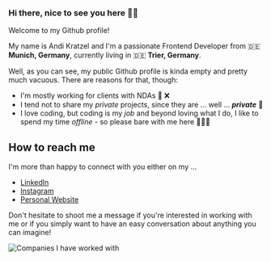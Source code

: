 ### Hi there, nice to see you here ✌🏻

Welcome to my Github profile!

My name is Andi Kratzel and I'm a passionate Frontend Developer from 🇩🇪 **Munich, Germany**, currently living in 🇩🇪 **Trier, Germany**.

Well, as you can see, my public Github profile is kinda empty and pretty much vacuous. There are reasons for that, though:

- I'm mostly working for clients with NDAs 📖 ❌
- I tend not to share my *private* projects, since they are ... well ... ***private*** 🚷
- I love coding, but coding is my *job* and beyond loving what I do, I like to spend my time *offline* - so please bare with me here 🏋🏻‍♂️

## How to reach me
I'm more than happy to connect with you either on my ...

- [LinkedIn](https://www.linkedin.com/in/der-kratzel/)
- [Instagram](https://instagram.com/derkratzel)
- [Personal Website](https://www.der-kratzel.de)

Don't hesitate to shoot me a message if you're interested in working with me or if you simply want to have an easy conversation about anything you can imagine!

![Companies I have worked with]([https://export-download.canva.com/u1HVc/DAEvneu1HVc/78/0/0001-12179920516.png?X-Amz-Algorithm=AWS4-HMAC-SHA256&X-Amz-Credential=AKIAJHKNGJLC2J7OGJ6Q%2F20211112%2Fus-east-1%2Fs3%2Faws4_request&X-Amz-Date=20211112T205109Z&X-Amz-Expires=64427&X-Amz-Signature=19b6a12af80d0605249c7481264183adad648de5367bfdb129e1406dfc06dea9&X-Amz-SignedHeaders=host&response-content-disposition=attachment%3B%20filename%2A%3DUTF-8%27%27Companies%2520that%2520trust%2520me.png&response-expires=Sat%2C%2013%20Nov%202021%2014%3A44%3A56%20GMT](https://www.canva.com/design/DAEvneu1HVc/_c1GAQr1H0LCul_8Hbo0Jg/edit?utm_content=DAEvneu1HVc&utm_campaign=designshare&utm_medium=link2&utm_source=sharebutton)https://www.canva.com/design/DAEvneu1HVc/_c1GAQr1H0LCul_8Hbo0Jg/edit?utm_content=DAEvneu1HVc&utm_campaign=designshare&utm_medium=link2&utm_source=sharebutton)
